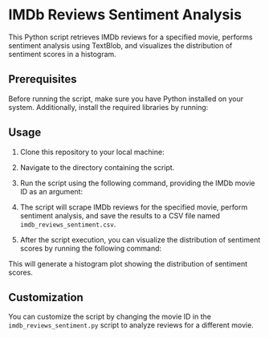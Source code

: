 # IMDb Reviews Sentiment Analysis

This Python script retrieves IMDb reviews for a specified movie, performs sentiment analysis using TextBlob, and visualizes the distribution of sentiment scores in a histogram.

## Prerequisites

Before running the script, make sure you have Python installed on your system. Additionally, install the required libraries by running:


## Usage

1. Clone this repository to your local machine:


2. Navigate to the directory containing the script.

3. Run the script using the following command, providing the IMDb movie ID as an argument:


4. The script will scrape IMDb reviews for the specified movie, perform sentiment analysis, and save the results to a CSV file named `imdb_reviews_sentiment.csv`.

5. After the script execution, you can visualize the distribution of sentiment scores by running the following command:


This will generate a histogram plot showing the distribution of sentiment scores.

## Customization

You can customize the script by changing the movie ID in the `imdb_reviews_sentiment.py` script to analyze reviews for a different movie.
